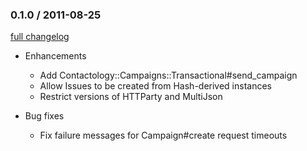 ### 0.1.0 / 2011-08-25

[full changelog](http://github.com/nbibler/contactology/compare/v0.0.2...v0.1.0)

* Enhancements
  * Add Contactology::Campaigns::Transactional#send_campaign
  * Allow Issues to be created from Hash-derived instances
  * Restrict versions of HTTParty and MultiJson

* Bug fixes
  * Fix failure messages for Campaign#create request timeouts
